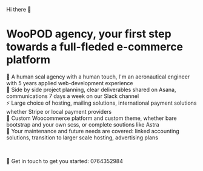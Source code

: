 <html>
<body>
  <p>Hi there 👋</p>

<h1>WooPOD agency, your first step towards a full-fleded e-commerce platform</h1>
<p>
👯  A human scal agency with a human touch, I'm an aeronautical engineer with 5 years applied web-development experience<br/>
🤔  Side by side project planning, clear deliverables shared on Asana, communications 7 days a week on our Slack channel<br/>
⚡  Large choice of hosting, mailing solutions, international payment solutions whether Stripe or local payment providers<br/>
🌱  Custom Woocommerce platform and custom theme, whether bare bootstrap and your own scss, or complete soutions like Astra<br/>
🔭  Your maintenance and future needs are covered: linked accounting solutions, transition to larger scale hosting, advertising plans<br/>
</p>
<p></p>
<br/><p>
💬  Get in touch to get you started:  0764352984
  </p>
</body>
</html>
